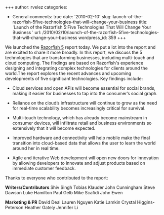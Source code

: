 +++
author: rvelez
categories:
- General
comments: true
date: '2010-02-10'
slug: launch-of-the-razorfish-5five-technologies-that-will-change-your-business
title: 'Launch of the Razorfish 5:Five Technologies That Will Change Your Business '
url: /2010/02/10/launch-of-the-razorfish-5five-technologies-that-will-change-your-business
wordpress_id: 359
+++


We launched the [Razorfish 5](http://razorfish5.razorfish.com ) report today. We put a lot into the report and are excited to share it more broadly. In this report, we discuss the 5 technologies that are transforming businesses, including multi-touch and cloud computing. The findings are based on Razorfish's experience designing and integrating complex technologies for clients around the world.The report explores the recent advances and upcoming developments of five significant technologies. Key findings include:






	
  * Cloud      services and open APIs will become essential for social brands, making it      easier for businesses to tap into the consumer’s social graph. 

	
  * Reliance      on the cloud’s infrastructure will continue to grow as the need for      real-time scalability becomes increasingly critical for survival. 

	
  * Multi-touch      technology, which has already become mainstream in consumer devices, will      infiltrate retail and business environments so extensively that it will      become expected. 

	
  * Improved      hardware and connectivity will help mobile make the final transition into      cloud-based data that allows the user to learn the world around her in      real time. 

	
  * Agile      and iterative Web development will open new doors for innovation by      allowing developers to innovate and adjust products based on immediate      customer feedback.







Thanks to everyone who contributed to the report:








**Writers/Contributors**
Shiv Singh
Tobias Klauder
John Cunningham
Steve Dawson
Luke Hamilton
Paul Gelb
Mike Scafidi
John Ewen






**Marketing & PR**
David Deal
Lauren Nguyen
Katie Lamkin
Crystal Higgins-Peterson
Heather Gately
Jennifer Li

